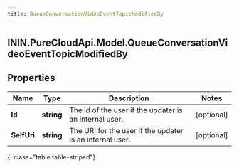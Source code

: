```yaml
---
title: QueueConversationVideoEventTopicModifiedBy
---
```

## ININ.PureCloudApi.Model.QueueConversationVideoEventTopicModifiedBy

## Properties

|Name | Type | Description | Notes|
|------------ | ------------- | ------------- | -------------|
| **Id** | **string** | The id of the user if the updater is an internal user. | [optional] |
| **SelfUri** | **string** | The URI for the user if the updater is an internal user. | [optional] |
{: class="table table-striped"}


